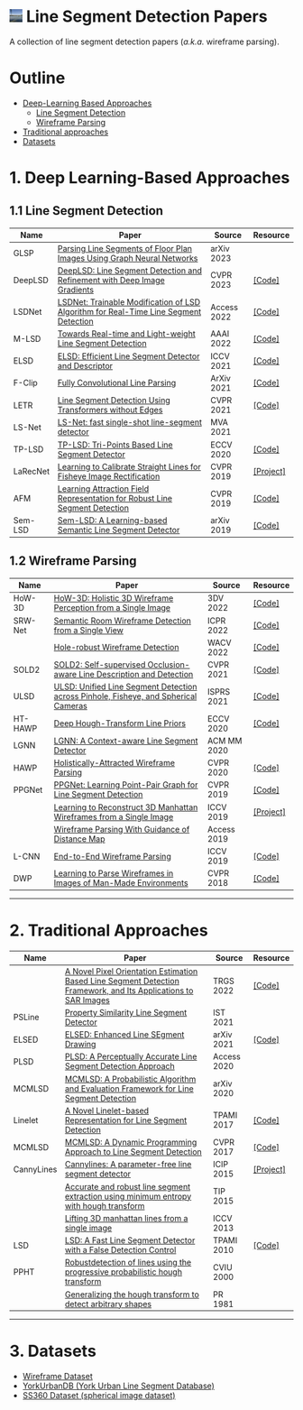 [<img height="23" src="https://github.com/lh9171338/Outline/blob/master/icon.jpg"/>](https://github.com/lh9171338/Outline) Line Segment Detection Papers
===

A collection of line segment detection papers (*a.k.a.* wireframe parsing).

# Outline

- [Deep-Learning Based Approaches](#1-Deep-Learning-Based-Approaches)
  - [Line Segment Detection](#11-Line-Segment-Detection)
  - [Wireframe Parsing](#12-Wireframe-Parsing)
- [Traditional approaches](#2-Traditional-Approaches)
- [Datasets](#3-Datasets)

# 1. Deep Learning-Based Approaches

## 1.1 Line Segment Detection

| Name | Paper | Source      | Resource |
| --- | --- |-------------| --- |
| GLSP | [Parsing Line Segments of Floor Plan Images Using Graph Neural Networks](https://arxiv.org/abs/2303.03851) | arXiv 2023 |  |
| DeepLSD | [DeepLSD: Line Segment Detection and Refinement with Deep Image Gradients](https://arxiv.org/abs/2212.07766) | CVPR 2023 | [[Code]](https://github.com/cvg/DeepLSD) |
| LSDNet | [LSDNet: Trainable Modification of LSD Algorithm for Real-Time Line Segment Detection](https://ieeexplore.ieee.org/abstract/document/9761231) | Access 2022 | [[Code]](https://github.com/iitpvisionlab/LSDNet) |
| M-LSD | [Towards Real-time and Light-weight Line Segment Detection](https://arxiv.org/abs/2106.00186) | AAAI 2022   | [[Code]](https://github.com/navervision/mlsd) |
| ELSD | [ELSD: Efficient Line Segment Detector and Descriptor](https://ieeexplore.ieee.org/document/9710129) | ICCV 2021   | [[Code]](https://github.com/Tinyyyy/ELSD) |
| F-Clip | [Fully Convolutional Line Parsing](https://arxiv.org/abs/2104.11207v2) | ArXiv 2021  | [[Code]](https://github.com/Delay-Xili/F-Clip) |
| LETR | [Line Segment Detection Using Transformers without Edges](https://ieeexplore.ieee.org/document/9578142) | CVPR 2021   | [[Code]](https://github.com/mlpc-ucsd/LETR) |
| LS-Net | [LS-Net: fast single-shot line-segment detector](https://link.springer.com/article/10.1007/s00138-020-01138-6) | MVA 2021    |  |
| TP-LSD | [TP-LSD: Tri-Points Based Line Segment Detector](https://link.springer.com/chapter/10.1007/978-3-030-58583-9_46) | ECCV 2020   | [[Code]](https://github.com/MegviiRobot/TP-LSD) |
| LaRecNet | [Learning to Calibrate Straight Lines for Fisheye Image Rectification](https://ieeexplore.ieee.org/document/8954315) | CVPR 2019   | [[Project]](https://xuezhucun.github.io/LaRecNet/) |
| AFM | [Learning Attraction Field Representation for Robust Line Segment Detection](https://ieeexplore.ieee.org/document/8954315) | CVPR 2019   | [[Code]](https://github.com/cherubicXN/afm_cvpr2019) |
| Sem-LSD | [Sem-LSD: A Learning-based Semantic Line Segment Detector](https://arxiv.org/abs/1909.06591v2) | arXiv 2019  | [[Code]](https://github.com/SunLoveSheep/Sem-LSD) |
 
## 1.2 Wireframe Parsing

| Name    | Paper                                                                                                                                                      | Source | Resource                                                             |
|---------|------------------------------------------------------------------------------------------------------------------------------------------------------------| --- |----------------------------------------------------------------------|
| HoW-3D  | [HoW-3D: Holistic 3D Wireframe Perception from a Single Image](https://arxiv.org/abs/2208.06999) | 3DV 2022 | [[Code]](https://github.com/wenchao-m/how-3d) |
| SRW-Net | [Semantic Room Wireframe Detection from a Single View](https://arxiv.org/abs/2206.00491)                                                                   | ICPR 2022 | [[Code]](https://github.com/davidgillsjo/srw-net)                    |
|         | [Hole-robust Wireframe Detection](https://ieeexplore.ieee.org/document/9706680)                                                                            | WACV 2022 | [[Code]](https://github.com/SamsungLabs/hole-robust-wf)              |
| SOLD2   | [SOLD2: Self-supervised Occlusion-aware Line Description and Detection](https://ieeexplore.ieee.org/document/9578370)                                      | CVPR 2021 | [[Code]](https://github.com/cvg/SOLD2)                               |
| ULSD    | [ULSD: Unified Line Segment Detection across Pinhole, Fisheye, and Spherical Cameras](https://www.sciencedirect.com/science/article/pii/S0924271621001623) | ISPRS 2021 | [[Code]](https://github.com/lh9171338/ULSD-ISPRS)                    |
| HT-HAWP | [Deep Hough-Transform Line Priors](https://link.springer.com/chapter/10.1007/978-3-030-58542-6_20)                                                         | ECCV 2020 | [[Code]](https://github.com/yanconglin/Deep-Hough-Transform-Line-Priors) |
| LGNN    | [LGNN: A Context-aware Line Segment Detector](https://dl.acm.org/doi/10.1145/3394171.3413784)                                                              | ACM MM 2020 |                                                                      |
| HAWP    | [Holistically-Attracted Wireframe Parsing](https://ieeexplore.ieee.org/document/9157705)                                                                   | CVPR 2020 | [[Code]](https://github.com/cherubicXN/hawp)                         |
| PPGNet  | [PPGNet: Learning Point-Pair Graph for Line Segment Detection](https://ieeexplore.ieee.org/document/8954275)                                               | CVPR 2019 | [[Code]](https://github.com/svip-lab/PPGNet)                         |
|         | [Learning to Reconstruct 3D Manhattan Wireframes from a Single Image](https://ieeexplore.ieee.org/document/9010693)                                        | ICCV 2019 | [[Project]](https://yichaozhou.com/publication/1811learning/)        |
|         | [Wireframe Parsing With Guidance of Distance Map](https://ieeexplore.ieee.org/document/8849984)                                                            | Access 2019 |                                                                      |
| L-CNN   | [End-to-End Wireframe Parsing](https://ieeexplore.ieee.org/document/9008267)                                                                               | ICCV 2019 | [[Code]](https://github.com/zhou13/lcnn)                             |
| DWP     | [Learning to Parse Wireframes in Images of Man-Made Environments](https://ieeexplore.ieee.org/document/8578170)                                            | CVPR 2018 | [[Code]](https://github.com/huangkuns/wireframe)                     |

---

# 2. Traditional Approaches

| Name | Paper | Source    | Resource |
| --- | --- |-----------| --- |
| | [A Novel Pixel Orientation Estimation Based Line Segment Detection Framework, and Its Applications to SAR Images](https://ieeexplore.ieee.org/document/9851682) | TRGS 2022 | [[Code]](https://github.com/ChenguangTelecom/POE_line_detect) |
| PSLine | [Property Similarity Line Segment Detector](https://ieeexplore.ieee.org/document/9651397) | IST 2021  |  |
| ELSED | [ELSED: Enhanced Line SEgment Drawing](https://arxiv.org/abs/2108.03144) | arXiv 2021 | [[Code]](https://github.com/iago-suarez/ELSED) |
| PLSD | [PLSD: A Perceptually Accurate Line Segment Detection Approach](https://ieeexplore.ieee.org/document/9018038) | Access 2020 |  |
| MCMLSD | [MCMLSD: A Probabilistic Algorithm and Evaluation Framework for Line Segment Detection](https://arxiv.org/abs/2001.01788) | arXiv 2020 |  |
| Linelet | [A Novel Linelet-based Representation for Line Segment Detection](https://ieeexplore.ieee.org/document/7926451) | TPAMI 2017 | [[Code]](https://github.com/NamgyuCho/Linelet-code-and-YorkUrban-LineSegment-DB) |
| MCMLSD | [MCMLSD: A Dynamic Programming Approach to Line Segment Detection](https://ieeexplore.ieee.org/document/8100103) | CVPR 2017 | [[Code]](http://www.elderlab.yorku.ca/resources/) |
| CannyLines | [Cannylines: A parameter-free line segment detector](https://ieeexplore.ieee.org/document/7350850) | ICIP 2015 | [[Project]](https://cvrs.whu.edu.cn/cannylines/) |
|  | [Accurate and robust line segment extraction using minimum entropy with hough transform](https://ieeexplore.ieee.org/document/7000594) | TIP 2015  |  |
|  | [Lifting 3D manhattan lines from a single image](https://ieeexplore.ieee.org/document/6751171) | ICCV 2013 |  |
| LSD | [LSD: A Fast Line Segment Detector with a False Detection Control](https://ieeexplore.ieee.org/document/4731268) | TPAMI 2010 | [[Code]](http://www.ipol.im/pub/art/2012/gjmr-lsd/) |
| PPHT | [Robustdetection of lines using the progressive probabilistic hough transform](https://www.sciencedirect.com/science/article/pii/S1077314299908317) | CVIU 2000 |  |
|  | [Generalizing the hough transform to detect arbitrary shapes](https://www.sciencedirect.com/science/article/pii/0031320381900091) | PR 1981   |  |

---

# 3. Datasets

- [Wireframe Dataset](https://github.com/huangkuns/wireframe)
- [YorkUrbanDB (York Urban Line Segment Database)](http://www.elderlab.yorku.ca/resources/york-urban-line-segment-database-information/)
- [SS360 Dataset (spherical image dataset)](https://drive.google.com/drive/folders/1K-pGDDPrXkCmWCcoyYvURZ86ZzA5O6E_?usp=sharing)
